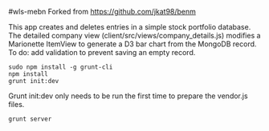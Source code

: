 #wls-mebn
Forked from https://github.com/jkat98/benm

This app creates and deletes entries in a simple stock portfolio database. 
The detailed company view (client/src/views/company_details.js) modifies a Marionette ItemView to generate a D3 bar chart from the MongoDB record.
To do: add validation to prevent saving an empty record.

```
sudo npm install -g grunt-cli
npm install
grunt init:dev

```

Grunt init:dev only needs to be run the first time to prepare the vendor.js
files.

```
grunt server
```